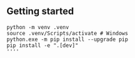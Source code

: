 
## Getting started 
````
python -m venv .venv
source .venv/Scripts/activate # Windows
python.exe -m pip install --upgrade pip
pip install -e ".[dev]"
''''
